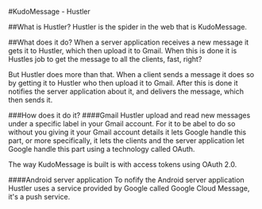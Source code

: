 #KudoMessage - Hustler

##What is Hustler?
Hustler is the spider in the web that is KudoMessage.

##What does it do?
When a server application receives a new message it gets it to Hustler, which then upload it to Gmail. 
When this is done it is Hustles job to get the message to all the clients, fast, right?

But Hustler does more than that. When a client sends a message it does so by getting it to Hustler who then upload it to Gmail. 
After this is done it notifies the server application about it, and delivers the message, which then sends it.

###How does it do it?
####Gmail
Hustler upload and read new messages under a specific label in your Gmail account. 
For it to be abel to do so without you giving it your Gmail account details it lets Google handle this part, 
or more specifically, it lets the clients and the server application let Google handle this part using a technology called OAuth.

The way KudoMessage is built is with access tokens using OAuth 2.0.

####Android server application
To nofify the Android server application Hustler uses a service provided by Google called Google Cloud Message, it's a push service.
